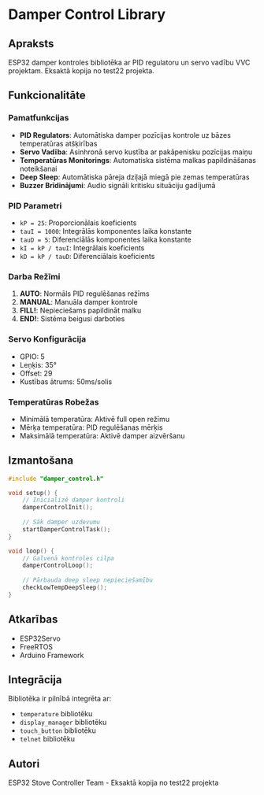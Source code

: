 # Damper Control Library

## Apraksts
ESP32 damper kontroles bibliotēka ar PID regulatoru un servo vadību VVC projektam. Eksaktā kopija no test22 projekta.

## Funkcionalitāte

### Pamatfunkcijas
- **PID Regulators**: Automātiska damper pozīcijas kontrole uz bāzes temperatūras atšķirības
- **Servo Vadība**: Asinhronā servo kustība ar pakāpenisku pozīcijas maiņu
- **Temperatūras Monitorings**: Automatiska sistēma malkas papildināšanas noteikšanai
- **Deep Sleep**: Automātiska pāreja dziļajā miegā pie zemas temperatūras
- **Buzzer Brīdinājumi**: Audio signāli kritisku situāciju gadījumā

### PID Parametri
- `kP = 25`: Proporcionālais koeficients
- `tauI = 1000`: Integrālās komponentes laika konstante
- `tauD = 5`: Diferenciālās komponentes laika konstante
- `kI = kP / tauI`: Integrālais koeficients
- `kD = kP / tauD`: Diferenciālais koeficients

### Darba Režīmi
1. **AUTO**: Normāls PID regulēšanas režīms
2. **MANUAL**: Manuāla damper kontrole
3. **FILL!**: Nepieciešams papildināt malku
4. **END!**: Sistēma beigusi darboties

### Servo Konfigurācija
- GPIO: 5
- Leņķis: 35°
- Offset: 29
- Kustības ātrums: 50ms/solis

### Temperatūras Robežas
- Minimālā temperatūra: Aktivē full open režīmu
- Mērķa temperatūra: PID regulēšanas mērķis
- Maksimālā temperatūra: Aktivē damper aizvēršanu

## Izmantošana

```cpp
#include "damper_control.h"

void setup() {
    // Inicializē damper kontroli
    damperControlInit();
    
    // Sāk damper uzdevumu
    startDamperControlTask();
}

void loop() {
    // Galvenā kontroles cilpa
    damperControlLoop();
    
    // Pārbauda deep sleep nepieciešamību
    checkLowTempDeepSleep();
}
```

## Atkarības
- ESP32Servo
- FreeRTOS
- Arduino Framework

## Integrācija
Bibliotēka ir pilnībā integrēta ar:
- `temperature` bibliotēku
- `display_manager` bibliotēku
- `touch_button` bibliotēku
- `telnet` bibliotēku

## Autori
ESP32 Stove Controller Team - Eksaktā kopija no test22 projekta
